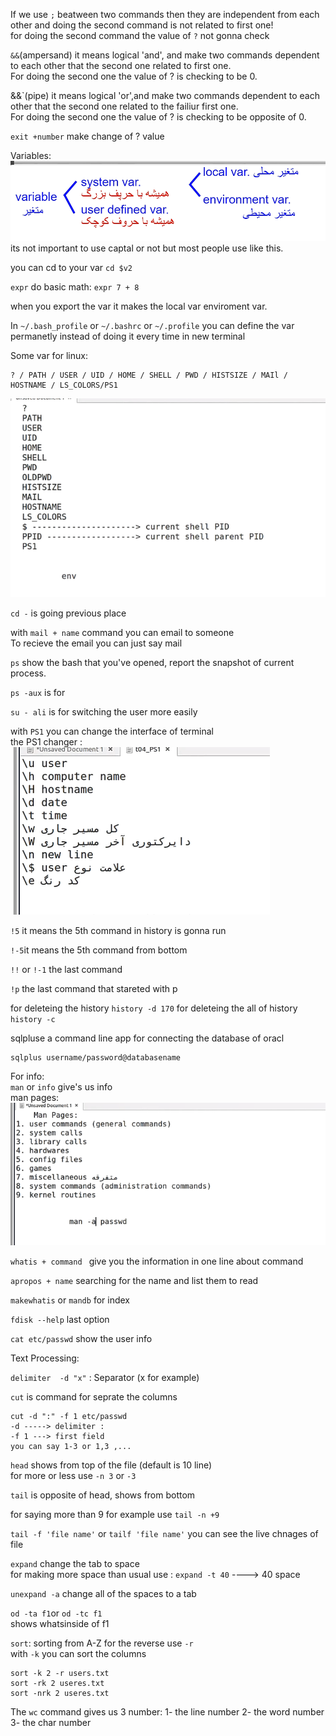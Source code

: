 If we use `;` beatween two commands then they are independent from each other
and doing the second command is not related to first one!  
for doing the second command the value of `?` not gonna check

`&&`(ampersand) it means logical 'and', and make two commands dependent to each other that the second one related to first one.  
For doing the second one the value of ? is checking to be 0.

&&`(pipe) it means logical 'or',and make two commands dependent to each other that the second one related to the failiur first one.  
For doing the second one the value of ? is checking to be opposite of 0.

`exit +number` make change of ? value

Variables:
![alt text](assets/image15.png)
its not important to use captal or not but most people use like this.

you can cd to your var `cd $v2`

`expr` do basic math: `expr 7 + 8`

when you export the var it makes the local var enviroment var.

In `~/.bash_profile` or `~/.bashrc` or `~/.profile` you can define the var permanetly instead of doing it every time in new terminal

Some var for linux:

```
? / PATH / USER / UID / HOME / SHELL / PWD / HISTSIZE / MAIl / HOSTNAME / LS_COLORS/PS1
```

![alt text](assets/image17.png)

`cd -` is going previous place

with `mail + name` command you can email to someone  
To recieve the email you can just say mail

`ps` show the bash that you've opened,
report the snapshot of current process.

`ps -aux` is for 

`su - ali` is for switching the user more easily

with `PS1` you can change the interface of terminal  
the PS1 changer :
![alt text](assets/image16.png)

`!5` it means the 5th command in history is gonna run

`!-5`it means the 5th command from bottom

`!!` or `!-1` the last command

`!p` the last command that stareted with p

for deleteing the history `history -d 170`
for deleteing the all of history `history -c`

sqlpluse a command line app for connecting the database of oracl

```
sqlplus username/password@databasename
```

For info:  
`man` or `info` give's us info  
man pages:
![alt text](assets/image18.png)

`whatis + command ` give you the information in one line about command

`apropos + name` searching for the name and list them to read

`makewhatis` or `mandb` for index

`fdisk --help` last option

`cat etc/passwd` show the user info

Text Processing:

`delimiter  -d "x"` : Separator (x for example)

`cut` is command for seprate the columns

```
cut -d ":" -f 1 etc/passwd
-d -----> delimiter :
-f 1 ---> first field
you can say 1-3 or 1,3 ,...
```

`head` shows from top of the file (default is 10 line)  
for more or less use `-n 3` or `-3`

`tail` is opposite of head, shows from bottom

for saying more than 9 for example use `tail -n +9`

`tail -f 'file name'` or `tailf 'file name'` you can see the live chnages  of file 


`expand` change the tab to space  
 for making more space than usual use :
`expand -t 40` ----> 40 space

`unexpand -a` change all of the spaces to a tab

`od -ta f1`or `od -tc f1`  
 shows whatsinside of f1

`sort`: sorting from A-Z
for the reverse use `-r`  
with `-k` you can sort the columns

```
sort -k 2 -r users.txt
sort -rk 2 useres.txt
sort -nrk 2 useres.txt
```

The `wc` command gives us 3 number:
1- the line number
2- the word number
3- the char number
